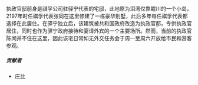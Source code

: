 执政官邸前身是祺孚公司驻驿宁代表的宅邸，此地原为泪湾仅靠鲲川的一个小岛，2197年时任祺孚代表张同在这里修建了一栋豪华别墅，此后多年每任祺孚代表都选择在此居住。在驿宁独立后，该建筑被共和国政府改造为执政官邸，专供执政官居住，同时也作为驿宁政府接待和宴请外宾的一个主要场所。然而，当前的执政官陈闵并不住在这里，因此该宅日常如无外交任务会于周一至周六开放给市民和游客参观。

##### 贡献者

* 庄比